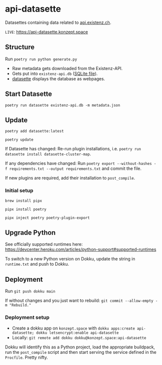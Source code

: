 # api-datasette

Datasettes containing data related to [api.existenz.ch](https://api.existenz.ch).

`LIVE`: <https://api-datasette.konzept.space>

## Structure

Run `poetry run python generate.py`

- Raw metadata gets downloaded from the Existenz-API.
- Gets put into `existenz-api.db` ([SQLite file](https://sqlite.org)).
- [datasette](https://datasette.io) displays the database as webpages.

## Start Datasette

`poetry run datasette existenz-api.db -m metadata.json`

## Update

`poetry add datasette:latest`

`poetry update`

If Datasette has changed: Re-run plugin installations, i.e. `poetry run datasette install datasette-cluster-map`.

If any dependencies have changed: Run `poetry export --without-hashes -f requirements.txt --output requirements.txt` and commit the file.

If new plugins are required, add their installation to `post_compile`.

### Initial setup

`brew install pipx`

`pipx install poetry`

`pipx inject poetry poetry-plugin-export`

## Upgrade Python

See officially supported runtimes here: <https://devcenter.heroku.com/articles/python-support#supported-runtimes>

To switch to a new Python version on Dokku, update the string in `runtime.txt` and push to Dokku.

## Deployment

Run `git push dokku main`

If without changes and you just want to rebuild: `git commit --allow-empty -m "Rebuild."`

### Deployment setup

- Create a dokku app on `konzept.space` with `dokku apps:create api-datasette; dokku letsencrypt:enable api-datasette`
- Locally: `git remote add dokku dokku@konzept.space:api-datasette`

Dokku will identify this as a Python project, load the appropriate buildpack, run the `post_compile` script and then start serving the service defined in the `Procfile`. Pretty nifty.
